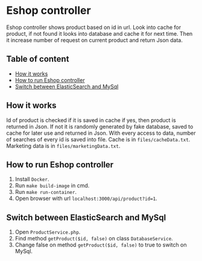 # Eshop controller

Eshop controller shows product based on id in url. Look into cache for product, if not found it looks into database and cache it for next time. Then it increase number of request on current product and return Json data.

## Table of content

- [How it works](#how-it-works)
- [How to run Eshop controller](#how-to-run-eshop-controller)
- [Switch between ElasticSearch and MySql](#switch-between-elasticsearch-and-mysql)

## How it works

Id of product is checked if it is saved in cache if yes, then product is returned in Json. If not it is randomly generated by fake database, saved to cache for later use and returned in Json. With every access to data, number of searches of every id is saved into file. Cache is in `files/cacheData.txt`. Marketing data is in `files/marketingData.txt`.

## How to run Eshop controller

1. Install `Docker`.
2. Run `make build-image` in cmd.
3. Run `make run-container`.
4. Open browser with url `localhost:3000/api/product?id=1`.

## Switch between ElasticSearch and MySql

1. Open `ProductService.php`.
2. Find method `getProduct($id, false)` on class `DatabaseService`.
3. Change false on method `getProduct($id, false)` to true to switch on MySql.
